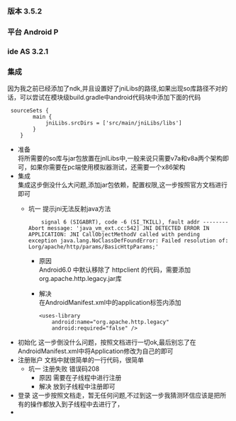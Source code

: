 ### 版本 3.5.2
### 平台 Android P
### ide AS 3.2.1
### 集成 
因为我之前已经添加了ndk,并且设置好了jniLibs的路径,如果出现so库路径不对的话，可以尝试在模块级build.gradle中android代码块中添加下面的代码
```
 sourceSets {
        main {
            jniLibs.srcDirs = ['src/main/jniLibs/libs']
        }
    }
```
- 准备  
将所需要的so库与jar包放置在jnlLibs中,一般来说只需要v7a和v8a两个架构即可，如果你需要在pc端使用模拟器测试，还需要一个x86架构
- 集成    
集成这步倒没什么大问题,添加jar包依赖，配置权限,这一步按照官方文档进行即可  
    - 坑一  提示jni无法反射java方法
        ```
            signal 6 (SIGABRT), code -6 (SI_TKILL), fault addr --------Abort message: 'java_vm_ext.cc:542] JNI DETECTED ERROR IN APPLICATION: JNI CallObjectMethodV called with pending exception java.lang.NoClassDefFoundError: Failed resolution of: Lorg/apache/http/params/BasicHttpParams;'
        ```  

        - 原因  
         Android6.0 中默认移除了 httpclient 的代码，需要添加org.apache.http.legacy.jar库  

        - 解决  
         在AndroidManifest.xml中的application标签内添加 
            ```
            <uses-library
                android:name="org.apache.http.legacy"
                android:required="false" />     
            ```
- 初始化
    这一步倒没什么问题，按照文档进行一切ok,最后别忘了在
    AndroidManifest.xml中将Application修改为自己的即可
- 注册账户
    文档中就很简单的一行代码，很简单
    - 坑一 注册失败 错误码208
        - 原因 需要在子线程中进行注册
        - 解决 放到子线程中注册即可
- 登录
    这一步按照文档走，暂无任何问题,不过到这一步我猜测环信应该是把所有的操作都放入到子线程中去进行了，
- 